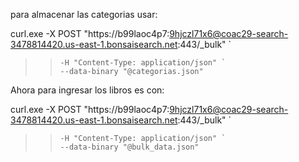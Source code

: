 para almacenar las categorias usar: 


curl.exe -X POST "https://b99laoc4p7:9hjczl71x6@coac29-search-3478814420.us-east-1.bonsaisearch.net:443/_bulk" `
>>     -H "Content-Type: application/json" `
>>     --data-binary "@categorias.json"



Ahora para ingresar los libros es con:

curl.exe -X POST "https://b99laoc4p7:9hjczl71x6@coac29-search-3478814420.us-east-1.bonsaisearch.net:443/_bulk" `
>>     -H "Content-Type: application/json" `
>>     --data-binary "@bulk_data.json"